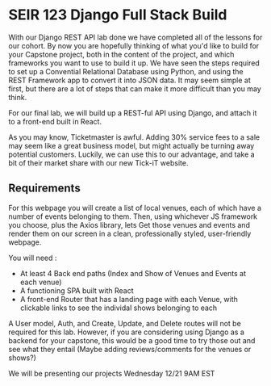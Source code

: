# SEIR 123 Django Full Stack Build

With our Django REST API lab done we have completed all of the lessons for our cohort. By now you are hopefully thinking of what you'd like to build for your Capstone project, both in the content of the project, and which frameworks you want to use to build it up. We have seen the steps required to set up a Convential Relational Database using Python, and using the REST Framework app to convert it into JSON data. It may seem simple at first, but there are a lot of steps that can make it more difficult than you may think.

For our final lab, we will build up a REST-ful API using Django, and attach it to a front-end built in  React.

As you may know, Ticketmaster is awful. Adding 30% service fees to a sale may seem like a great business model, but might actually be turning away potential customers. Luckily, we can use this to our advantage, and take a bit of their market share with our new Tick-iT website. 

## Requirements

For this webpage you will create a list of local venues, each of which have a number of events belonging to them. Then, using whichever JS framework you choose, plus the Axios library, lets Get those venues and events and render them on our screen in a clean, professionally styled, user-friendly webpage.

You will need :

- At least 4 Back end paths (Index and Show of Venues and Events at each venue)
- A functioning SPA built with React 
- A front-end Router that has a landing page with each Venue, with clickable links to see the individal shows belonging to each

A User model, Auth, and Create, Update, and Delete routes will not be required for this lab. However, if you are considering using Django as a backend for your capstone, this would be a good time to try those out and see what they entail (Maybe adding reviews/comments for the venues or shows?)


We will be presenting our projects Wednesday 12/21 9AM EST
